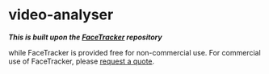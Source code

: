 # video-analyser

***This is built upon the [FaceTracker](https://github.com/kylemcdonald/FaceTracker) repository***

while FaceTracker is provided free for non-commercial use. For commercial use of FaceTracker, please [request a quote](http://facetracker.net/quote/).
